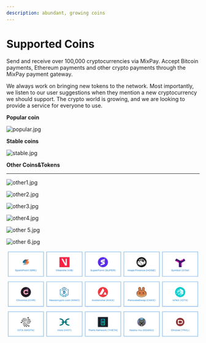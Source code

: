 ```yaml
---
description: abundant, growing coins
---
```


# Supported Coins

Send and receive over 100,000 cryptocurrencies via MixPay. Accept Bitcoin payments, Ethereum payments and other crypto payments through the MixPay payment gateway.

We always work on bringing new tokens to the network. Most importantly, we listen to our user suggestions when they mention a new cryptocurrency we should support. The crypto world is growing, and we are looking to provide a service for everyone to use.

**Popular coin**



![popular.jpg](https://s2.loli.net/2022/01/13/GpQoD3UHwf5AjZv.jpg)

**Stable coins**



![stable.jpg](https://s2.loli.net/2022/01/13/LPcFGayJhEXdbuM.jpg)

**Other Coins\&Tokens**

****

![other1.jpg](https://s2.loli.net/2022/01/13/yIzTFbLjqZheGxO.jpg)



![other2.jpg](https://s2.loli.net/2022/01/13/U8fRm1nD2bxchpW.jpg)



![other3.jpg](https://s2.loli.net/2022/01/13/6pkiKtqa47yFZN1.jpg)



![other4.jpg](https://s2.loli.net/2022/01/13/FjZi7mzI4A16ouY.jpg)



![other 5.jpg](https://s2.loli.net/2022/01/13/lHNBdYvQrAphtwL.jpg)

![other 6.jpg](https://s2.loli.net/2022/01/13/sM5h6ZUwbtcdenz.jpg)

![](<../.gitbook/assets/image (1).png>)
